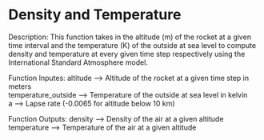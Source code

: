 # Density and Temperature

Description:
        This function takes in the altitude (m) of the rocket at a given time interval and the temperature (K) of the outside at sea level 
        to compute density and temperature at every given time step respectively using the International Standard Atmosphere model.

Function Inputes:
        altitude --> Altitude of the rocket at a given time step in meters </br>
        temperature_outside --> Temperature of the outside at sea level in kelvin </br>
        a --> Lapse rate (-0.0065 for altitude below 10 km) </br>

Function Outputs:
        density --> Density of the air at a given altitude </br>
        temperature --> Temperature of the air at a given altitude </br>


